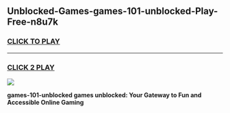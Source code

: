 
## Unblocked-Games-games-101-unblocked-Play-Free-n8u7k
<h3>
<a href="https://premium76.site?title=games-101-unblocked&ref=18A">CLICK TO PLAY</a></h3>
<hr>

<h3>
<a href="https://premium76.site?title=games-101-unblocked&ref=18A">CLICK 2 PLAY</a>
  
</h3>

<a href="https://premium76.site?title=games-101-unblocked&ref=18A"><img src="https://clearcache.store/games.png"></a>


**games-101-unblocked games unblocked: Your Gateway to Fun and Accessible Online Gaming**
